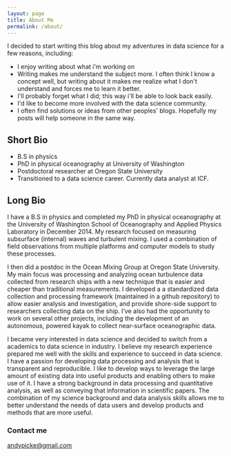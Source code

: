 ```yaml
---
layout: page
title: About Me
permalink: /about/
---
```


I decided to start writing this blog about my adventures in data science for a few reasons, including:
- I enjoy writing about what i'm working on
- Writing makes me understand the subject more. I often think I know a concept well, but writing about it makes me realize what I don't understand and forces me to learn it better.
- I'll probably forget what I did; this way i'll be able to look back easily.
- I'd like to become more involved with the data science community.
- I often find solutions or ideas from other peoples' blogs. Hopefully my posts will help someone in the same way.

## Short Bio
- B.S in physics
- PhD in physical oceanography at University of Washington
- Postdoctoral researcher at Oregon State University
- Transitioned to a data science career. Currently data analyst at ICF.

## Long Bio

I have a B.S in physics and completed my PhD in physical oceanography at the University of Washington School of Oceanography and Applied Physics Laboratory in December 2014. My research focused on measuring subsurface (internal) waves and turbulent mixing. I used a combination of field observations from multiple platforms and computer models to study these processes.

I then did a postdoc in the Ocean Mixing Group at Oregon State University. My main focus was processing and analyzing ocean turbulence data collected from research ships with a new technique that is easier and cheaper than traditional measurements. I developed a a standardized data collection and processing framework (maintained in a github repository) to allow easier analysis and investigation, and provide shore-side support to researchers collecting data on the ship. I’ve also had the opportunity to work on several other projects, including the development of an autonomous, powered kayak to collect near-surface oceanographic data.

I became very interested in data science and decided to switch from a academics to data science in industry. I believe my research experience prepared me well with the skills and experience to succeed in data science. I have a passion for developing data processing and analysis that is transparent and reproducible. I like to develop ways to leverage the large amount of existing data into useful products and enabling others to make use of it. I have a strong background in data processing and quantitative analysis, as well as conveying that information in scientific papers. The combination of my science background and data analysis skills allows me to better understand the needs of data users and develop products and methods that are more useful.

### Contact me

[andypicke@gmail.com](mailto:andypicke@gmail.com)

